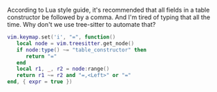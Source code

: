 According to Lua style guide, it's recommended that all fields in a table constructor be followed by a comma. And I'm tired of typing that all the time. Why don't we use tree-sitter to automate that?

```lua
vim.keymap.set('i', "=", function()
   local node = vim.treesitter.get_node()
   if node:type() ~= "table_constructor" then
      return "="
   end
   local r1, _, r2 = node:range()
   return r1 ~= r2 and "=,<Left>" or "="
end, { expr = true })
```
